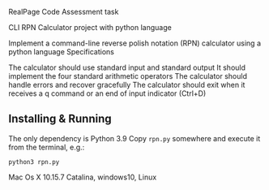 RealPage Code Assessment task 


CLI RPN Calculator project with python language 

Implement a command-line reverse polish notation (RPN) calculator using a python language
Specifications

The calculator should use standard input and standard output
It should implement the four standard arithmetic operators
The calculator should handle errors and recover gracefully
The calculator should exit when it receives a q command or an end of input indicator (Ctrl+D)

## Installing & Running
The only dependency is Python 3.9 Copy `rpn.py` somewhere and execute it from
the terminal, e.g.:

```
python3 rpn.py
```

Mac Os X 10.15.7 Catalina,
windows10,
Linux 
